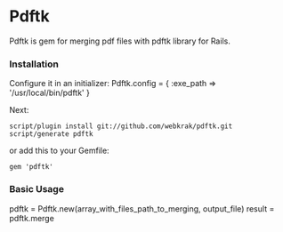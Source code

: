 Pdftk
=====

Pdftk is gem for merging pdf files with pdftk library for Rails.

### Installation

 Configure it in an initializer:
    Pdftk.config = {
      :exe_path => '/usr/local/bin/pdftk'
    }

Next:

    script/plugin install git://github.com/webkrak/pdftk.git
    script/generate pdftk

or add this to your Gemfile:

    gem 'pdftk'

### Basic Usage


pdftk  = Pdftk.new(array_with_files_path_to_merging, output_file)
result = pdftk.merge

